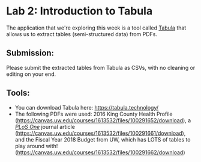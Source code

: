 # Lab 2: Introduction to Tabula
The application that we're exploring this week is a tool called [Tabula](https://tabula.technology/) that allows us to extract tables (semi-structured data) from PDFs.


## Submission:
Please submit the extracted tables from Tabula as CSVs, with no cleaning or editing on your end.

## Tools:
- You can download Tabula here: https://tabula.technology/
- The following PDFs were used: 2016 King County Health Profile (https://canvas.uw.edu/courses/1613532/files/100291652/download), a [*PLoS One*](https://journals.plos.org/plosone/) journal article (https://canvas.uw.edu/courses/1613532/files/100291661/download), and the Fiscal Year 2018 Budget from UW, which has LOTS of tables to play around with! (https://canvas.uw.edu/courses/1613532/files/100291662/download)
